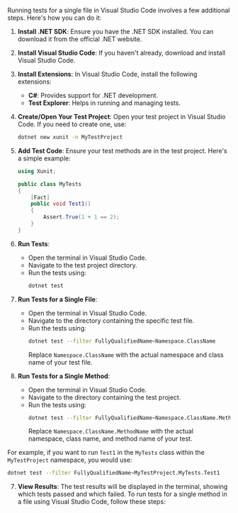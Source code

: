 Running tests for a single file in Visual Studio Code involves a few additional steps. Here's how you can do it:

1. **Install .NET SDK**: Ensure you have the .NET SDK installed. You can download it from the official .NET website.

2. **Install Visual Studio Code**: If you haven't already, download and install Visual Studio Code.

3. **Install Extensions**: In Visual Studio Code, install the following extensions:

   - **C#**: Provides support for .NET development.
   - **Test Explorer**: Helps in running and managing tests.

4. **Create/Open Your Test Project**: Open your test project in Visual Studio Code. If you need to create one, use:

   ```bash
   dotnet new xunit -n MyTestProject
   ```

5. **Add Test Code**: Ensure your test methods are in the test project. Here's a simple example:

   ```csharp
   using Xunit;

   public class MyTests
   {
       [Fact]
       public void Test1()
       {
           Assert.True(1 + 1 == 2);
       }
   }
   ```

6. **Run Tests**:

   - Open the terminal in Visual Studio Code.
   - Navigate to the test project directory.
   - Run the tests using:
     ```bash
     dotnet test
     ```

7. **Run Tests for a Single File**:

   - Open the terminal in Visual Studio Code.
   - Navigate to the directory containing the specific test file.
   - Run the tests using:
     ```bash
     dotnet test --filter FullyQualifiedName~Namespace.ClassName
     ```
     Replace `Namespace.ClassName` with the actual namespace and class name of your test file.

8. **Run Tests for a Single Method**:
   - Open the terminal in Visual Studio Code.
   - Navigate to the directory containing the test project.
   - Run the tests using:
     ```bash
     dotnet test --filter FullyQualifiedName~Namespace.ClassName.MethodName
     ```
     Replace `Namespace.ClassName.MethodName` with the actual namespace, class name, and method name of your test.

For example, if you want to run `Test1` in the `MyTests` class within the `MyTestProject` namespace, you would use:

```bash
dotnet test --filter FullyQualifiedName~MyTestProject.MyTests.Test1
```

7. **View Results**: The test results will be displayed in the terminal, showing which tests passed and which failed.
   To run tests for a single method in a file using Visual Studio Code, follow these steps:
